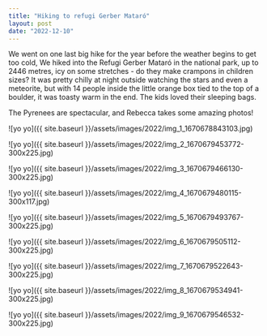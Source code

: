 ```yaml
---
title: "Hiking to refugi Gerber Mataró"
layout: post
date: "2022-12-10"
---
```


We went on one last big hike for the year before the weather begins to get too cold, We hiked into the Refugi Gerber Mataró in the national park, up to 2446 metres, icy on some stretches - do they make crampons in children sizes? It was pretty chilly at night outside watching the stars and even a meteorite, but with 14 people inside the little orange box tied to the top of a boulder, it was toasty warm in the end. The kids loved their sleeping bags.

The Pyrenees are spectacular, and Rebecca takes some amazing photos!

![yo yo]({{ site.baseurl }}/assets/images/2022/img_1_1670678843103.jpg)

![yo yo]({{ site.baseurl }}/assets/images/2022/img_2_1670679453772-300x225.jpg)

![yo yo]({{ site.baseurl }}/assets/images/2022/img_3_1670679466130-300x225.jpg)

![yo yo]({{ site.baseurl }}/assets/images/2022/img_4_1670679480115-300x117.jpg)

![yo yo]({{ site.baseurl }}/assets/images/2022/img_5_1670679493767-300x225.jpg)

![yo yo]({{ site.baseurl }}/assets/images/2022/img_6_1670679505112-300x225.jpg)

![yo yo]({{ site.baseurl }}/assets/images/2022/img_7_1670679522643-300x225.jpg)

![yo yo]({{ site.baseurl }}/assets/images/2022/img_8_1670679534941-300x225.jpg)

![yo yo]({{ site.baseurl }}/assets/images/2022/img_9_1670679546532-300x225.jpg)
